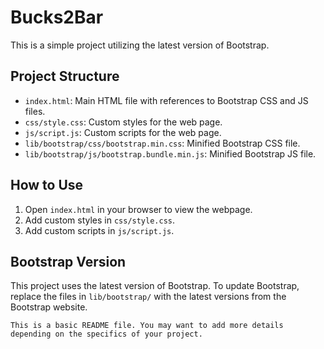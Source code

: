 # Bucks2Bar

This is a simple project utilizing the latest version of Bootstrap.

## Project Structure

- `index.html`: Main HTML file with references to Bootstrap CSS and JS files.
- `css/style.css`: Custom styles for the web page.
- `js/script.js`: Custom scripts for the web page.
- `lib/bootstrap/css/bootstrap.min.css`: Minified Bootstrap CSS file.
- `lib/bootstrap/js/bootstrap.bundle.min.js`: Minified Bootstrap JS file.

## How to Use

1. Open `index.html` in your browser to view the webpage.
2. Add custom styles in `css/style.css`.
3. Add custom scripts in `js/script.js`.

## Bootstrap Version

This project uses the latest version of Bootstrap. To update Bootstrap, replace the files in `lib/bootstrap/` with the latest versions from the Bootstrap website.
```
This is a basic README file. You may want to add more details depending on the specifics of your project.
